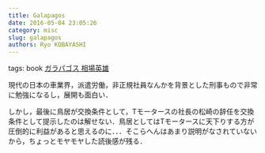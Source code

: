 ```yaml
---
title: Galapagos
date: 2016-05-04 23:05:26
category: misc
slug: galapagos
authors: Ryo KOBAYASHI
---
```


tags: book
[ガラパゴス
相場英雄](https://www.amazon.co.jp/ガラパゴス-上-相場英雄-ebook/dp/B01BD6O708?ie=UTF8&btkr=1&ref_=dp-kindle-redirect)

現代の日本の車業界，派遣労働，非正規社員なんかを背景とした刑事もので非常に勉強になるし，展開も面白い．

しかし，最後に鳥居が交換条件として，Tモータースの社長の松崎の辞任を交換条件として提示したのは解せない．鳥居としてはTモータースに天下りする方が圧倒的に利益があると思えるのに．．．そこらへんはあまり説明がなされていないから，ちょっとモヤモヤした読後感が残る．
